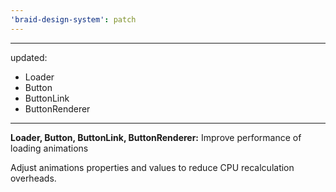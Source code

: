 ```yaml
---
'braid-design-system': patch
---
```


---
updated:
  - Loader
  - Button
  - ButtonLink
  - ButtonRenderer
---

**Loader, Button, ButtonLink, ButtonRenderer:** Improve performance of loading animations

Adjust animations properties and values to reduce CPU recalculation overheads.
